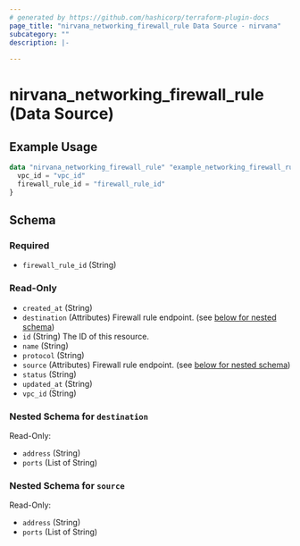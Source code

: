 ```yaml
---
# generated by https://github.com/hashicorp/terraform-plugin-docs
page_title: "nirvana_networking_firewall_rule Data Source - nirvana"
subcategory: ""
description: |-
  
---
```


# nirvana_networking_firewall_rule (Data Source)



## Example Usage

```terraform
data "nirvana_networking_firewall_rule" "example_networking_firewall_rule" {
  vpc_id = "vpc_id"
  firewall_rule_id = "firewall_rule_id"
}
```

<!-- schema generated by tfplugindocs -->
## Schema

### Required

- `firewall_rule_id` (String)

### Read-Only

- `created_at` (String)
- `destination` (Attributes) Firewall rule endpoint. (see [below for nested schema](#nestedatt--destination))
- `id` (String) The ID of this resource.
- `name` (String)
- `protocol` (String)
- `source` (Attributes) Firewall rule endpoint. (see [below for nested schema](#nestedatt--source))
- `status` (String)
- `updated_at` (String)
- `vpc_id` (String)

<a id="nestedatt--destination"></a>
### Nested Schema for `destination`

Read-Only:

- `address` (String)
- `ports` (List of String)


<a id="nestedatt--source"></a>
### Nested Schema for `source`

Read-Only:

- `address` (String)
- `ports` (List of String)
